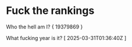 # Fuck the rankings

Who the hell am I?
{ 19379869 }

What fucking year is it?
[ 2025-03-31T01:36:40Z ]
